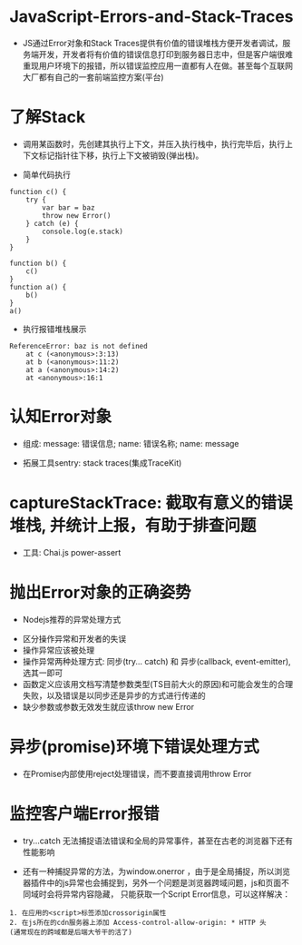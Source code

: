 # JavaScript-Errors-and-Stack-Traces

- JS通过Error对象和Stack Traces提供有价值的错误堆栈方便开发者调试，服务端开发，开发者将有价值的错误信息打印到服务器日志中，但是客户端很难重现用户环境下的报错，所以错误监控应用一直都有人在做。甚至每个互联网大厂都有自己的一套前端监控方案(平台)

# 了解Stack 

- 调用某函数时，先创建其执行上下文，并压入执行栈中，执行完毕后，执行上下文标记指针往下移，执行上下文被销毁(弹出栈)。

- 简单代码执行

```
function c() {
	try {
		var bar = baz
		throw new Error() 
	} catch (e) {
		console.log(e.stack)
	}
}

function b() {
	c()
}
function a() {
	b()
}
a()
```
- 执行报错堆栈展示

```
ReferenceError: baz is not defined
    at c (<anonymous>:3:13)
    at b (<anonymous>:11:2)
    at a (<anonymous>:14:2)
    at <anonymous>:16:1
```

# 认知Error对象

- 组成: message: 错误信息; name: 错误名称; name: message

- 拓展工具sentry: stack traces(集成TraceKit)

# captureStackTrace: 截取有意义的错误堆栈, 并统计上报，有助于排查问题

- 工具: Chai.js power-assert

# 抛出Error对象的正确姿势

* Nodejs推荐的异常处理方式
- 区分操作异常和开发者的失误
- 操作异常应该被处理
- 操作异常两种处理方式: 同步(try... catch) 和 异步(callback, event-emitter),选其一即可
- 函数定义应该用文档写清楚参数类型(TS目前大火的原因)和可能会发生的合理失败，以及错误是以同步还是异步的方式进行传递的
- 缺少参数或参数无效发生就应该throw new Error

# 异步(promise)环境下错误处理方式
- 在Promise内部使用reject处理错误，而不要直接调用throw Error

# 监控客户端Error报错

- try...catch 无法捕捉语法错误和全局的异常事件，甚至在古老的浏览器下还有性能影响

- 还有一种捕捉异常的方法，为window.onerror ，由于是全局捕捉，所以浏览器插件中的js异常也会捕捉到，另外一个问题是浏览器跨域问题，js和页面不同域时会将异常内容隐藏， 只能获取一个Script Error信息，可以这样解决：

```
1. 在应用的<script>标签添加crossorigin属性
2. 在js所在的cdn服务器上添加 Access-control-allow-origin: * HTTP 头
(通常现在的跨域都是后端大爷干的活了)
```